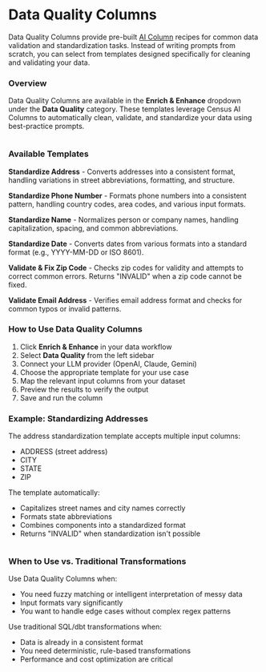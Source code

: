 # Data Quality Columns

Data Quality Columns provide pre-built [AI Column](./) recipes for common data validation and standardization tasks. Instead of writing prompts from scratch, you can select from templates designed specifically for cleaning and validating your data.

### Overview

Data Quality Columns are available in the **Enrich & Enhance** dropdown under the **Data Quality** category. These templates leverage Census AI Columns to automatically clean, validate, and standardize your data using best-practice prompts.

<figure><img src="../../../.gitbook/assets/Screenshot 2025-10-21 at 11.58.04 AM.png" alt=""><figcaption></figcaption></figure>

### Available Templates

**Standardize Address** - Converts addresses into a consistent format, handling variations in street abbreviations, formatting, and structure.

**Standardize Phone Number** - Formats phone numbers into a consistent pattern, handling country codes, area codes, and various input formats.

**Standardize Name** - Normalizes person or company names, handling capitalization, spacing, and common abbreviations.

**Standardize Date** - Converts dates from various formats into a standard format (e.g., YYYY-MM-DD or ISO 8601).

**Validate & Fix Zip Code** - Checks zip codes for validity and attempts to correct common errors. Returns "INVALID" when a zip code cannot be fixed.

**Validate Email Address** - Verifies email address format and checks for common typos or invalid patterns.

### How to Use Data Quality Columns

1. Click **Enrich & Enhance** in your data workflow
2. Select **Data Quality** from the left sidebar
3. Connect your LLM provider (OpenAI, Claude, Gemini)
4. Choose the appropriate template for your use case
5. Map the relevant input columns from your dataset
6. Preview the results to verify the output
7. Save and run the column

### Example: Standardizing Addresses

The address standardization template accepts multiple input columns:

* ADDRESS (street address)
* CITY
* STATE
* ZIP

The template automatically:

* Capitalizes street names and city names correctly
* Formats state abbreviations
* Combines components into a standardized format
* Returns "INVALID" when standardization isn't possible

<figure><img src="../../../.gitbook/assets/Screenshot 2025-10-21 at 12.08.13 PM.png" alt=""><figcaption></figcaption></figure>

### When to Use vs. Traditional Transformations

Use Data Quality Columns when:

* You need fuzzy matching or intelligent interpretation of messy data
* Input formats vary significantly
* You want to handle edge cases without complex regex patterns

Use traditional SQL/dbt transformations when:

* Data is already in a consistent format
* You need deterministic, rule-based transformations
* Performance and cost optimization are critical
